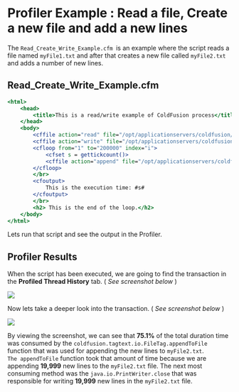 # Profiler Example : Read a file, Create a new file and add a new lines

The ```Read_Create_Write_Example.cfm ```is an example where the script
reads a file named ```myFile1.txt``` and after that creates a new file
called ```myFile2.txt``` and adds a number of new lines.

## Read_Create_Write_Example.cfm
```cfm
<html>
    <head>
        <title>This is a read/write example of ColdFusion process</title>
    </head>
    <body>
        <cffile action="read" file="/opt/applicationservers/coldfusion/11.0/cfusion/wwwroot/Test/myFile1.txt" variable="Message">
        <cffile action="write" file="/opt/applicationservers/coldfusion/11.0/cfusion/wwwroot/Test/myFile2.txt" output="new line">
        <cfloop from="1" to="200000" index="i">
            <cfset s = gettickcount()>
            <cffile action="append" file="/opt/applicationservers/coldfusion/11.0/cfusion/wwwroot/Test/myFile2.txt" output="Did you add something?">
        </cfloop>
        </br>
        <cfoutput>
            This is the execution time: #s#  
        </cfoutput>
        </br>
        <h2> This is the end of the loop.</h2>
    </body>
</html>
```

Lets run that script and see the output in the Profiler.

## Profiler Results

When the script has been executed, we are going to find the transaction
in the **Profiled Thread History** tab. ( *See screenshot below* )

![](/frdocs/attachments/245552505/245552512.png)

Now lets take a deeper look into the transaction. ( *See screenshot below* )

![](/frdocs/attachments/245552505/245552517.png)

By viewing the screenshot, we can see that **75.1%** of the total
duration time was consumed by
the ```coldfusion.tagtext.io.FileTag.appendToFile``` function that was
used for appending the new lines to ```myFile2.txt```. ```The appendToFile``` function took that amount of
time because we are appending **19,999** new lines to the ```myFile2.txt```
file. The next most consuming method was
the ```java.io.PrintWriter.close``` that was responsible for writing
**19,999** new lines in the ```myFile2.txt``` file.
